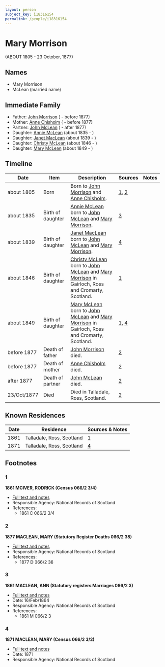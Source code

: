```yaml
---
layout: person
subject_key: i18316154
permalink: /people/i18316154
---
```


# Mary Morrison
(ABOUT 1805 - 23 October, 1877)

## Names

* Mary Morrison
* McLean (married name)

## Immediate Family

* Father: [John Morrison](./@39757210@-john-morrison-b-d1877.md) ( - before 1877)
* Mother: [Anne Chisholm](./@48064613@-anne-chisholm-b-d1877.md) ( - before 1877)
* Partner: [John McLean](./@91397610@-john-mclean-b-d1877.md) ( - after 1877)
* Daughter: [Annie McLean](./@68658880@-annie-mclean-b1835-d.md) (about 1835 - )
* Daughter: [Janet MacLean](./@4850940@-janet-maclean-b1839-d.md) (about 1839 - )
* Daughter: [Christy McLean](./@62955988@-christy-mclean-b1846-d.md) (about 1846 - )
* Daughter: [Mary McLean](./@45920386@-mary-mclean-b1849-d.md) (about 1849 - )

## Timeline

Date | Item | Description | Sources | Notes
---|---|---|---|---
about 1805 | Born | Born to [John Morrison](./@39757210@-john-morrison-b-d1877.md) and [Anne Chisholm](./@48064613@-anne-chisholm-b-d1877.md). | [1](#1), [2](#2) | 
about 1835 | Birth of daughter | [Annie McLean](./@68658880@-annie-mclean-b1835-d.md) born to [John McLean](./@91397610@-john-mclean-b-d1877.md) and [Mary Morrison](./@18316154@-mary-morrison-b1805-d1877-10-23.md). | [3](#3) | 
about 1839 | Birth of daughter | [Janet MacLean](./@4850940@-janet-maclean-b1839-d.md) born to [John McLean](./@91397610@-john-mclean-b-d1877.md) and [Mary Morrison](./@18316154@-mary-morrison-b1805-d1877-10-23.md). | [4](#4) | 
about 1846 | Birth of daughter | [Christy McLean](./@62955988@-christy-mclean-b1846-d.md) born to [John McLean](./@91397610@-john-mclean-b-d1877.md) and [Mary Morrison](./@18316154@-mary-morrison-b1805-d1877-10-23.md) in Gairloch, Ross and Cromarty, Scotland. | [1](#1) | 
about 1849 | Birth of daughter | [Mary McLean](./@45920386@-mary-mclean-b1849-d.md) born to [John McLean](./@91397610@-john-mclean-b-d1877.md) and [Mary Morrison](./@18316154@-mary-morrison-b1805-d1877-10-23.md) in Gairloch, Ross and Cromarty, Scotland. | [1](#1), [4](#4) | 
before 1877 | Death of father | [John Morrison](./@39757210@-john-morrison-b-d1877.md) died. | [2](#2) | 
before 1877 | Death of mother | [Anne Chisholm](./@48064613@-anne-chisholm-b-d1877.md) died. | [2](#2) | 
after 1877 | Death of partner | [John McLean](./@91397610@-john-mclean-b-d1877.md) died. | [2](#2) | 
23/Oct/1877 | Died | Died in Talladale, Ross, Scotland. | [2](#2) | 

## Known Residences

Date | Residence | Sources & Notes
---|---|---
1861 | Talladale, Ross, Scotland | [1](#1)
1871 | Talladale, Ross, Scotland | [4](#4)

## Footnotes

### 1

**1861 MCIVER, RODRICK (Census 066/2 3/4)**

* [Full text and notes](../sources/@91380221@-1861-mciver,-rodrick-census-066-2-3-4-.md)
* Responsible Agency: National Records of Scotland
* References: 
  * 1861 C 066/2 3/4

### 2

**1877 MACLEAN, MARY (Statutory Register Deaths 066/2 38)**

* [Full text and notes](../sources/@42301818@-1877-maclean,-mary-statutory-register-deaths-066-2-38-.md)
* Responsible Agency: National Records of Scotland
* References: 
  * 1877 D 066/2 38

### 3

**1861 MACLEAN, ANN (Statutory registers Marriages 066/2 3)**

* [Full text and notes](../sources/@25221376@-1861-maclean,-ann-statutory-registers-marriages-066-2-3-.md)
* Date: 16/Feb/1864
* Responsible Agency: National Records of Scotland
* References: 
  * 1861 M 066/2 3

### 4

**1871 MACLEAN, MARY (Census 066/2 3/2)**

* [Full text and notes](../sources/@94484692@-1871-maclean,-mary-census-066-2-3-2-.md)
* Date: 1871
* Responsible Agency: National Records of Scotland

